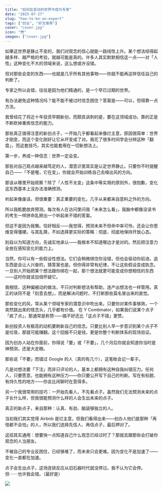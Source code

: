 ```yaml
---
title: "如何在变动的世界中成为专家"
date: "2025-07-27"
slug: "how-to-be-an-expert"
tags: ["创业", "好文推荐"]
cover: "cover.jpg"
icon: "😎"
images: ["cover.jpg"]
---
```

如果这世界是静止不变的，我们对观念的信心就能一路线性上升。某个想法经得起越多样、越严格的考验，就越可能是真的。许多人其实默默相信这一点——对「人性」这种变化不大的领域来说，这么想或许没错。



但对那些会变的东西——也就是几乎所有其他事物——你就不能再这样信任自己的判断了。



专家之所以会错，往往是因为他们精通的，是一个早已过期的世界。



有办法避免这种情况吗？能不能不被过时信念困住？答案是——可以，但得靠一点方法。



我曾经花了将近十年投资早期新创，而颇具讽刺的是，要在这领域成功，靠的正是不断砍掉重练信念的能力。



那些真正值得注意的新创点子，一开始几乎都看起来像烂主意，原因很简单：世界才刚变，而这个变化刚好让它从坏变成了对。我花了很多时间学会分辨这种「翻盘」，而这套技巧，其实也能套用在一切新想法上。



第一步，养成一种信念：世界一定会变。



那些对自己观点越来越笃定的人，潜意识里其实是认定世界静止。只要你不时提醒自己——「不是喔，它在变」，你就会开始训练自己去嗅出风的方向。



那该从哪里开始观察？除了「人性不太变」这条中等实用的原则外，很抱歉，变化这东西基本上没办法准确预测。



听起来像废话，但很重要：真正重要的变化，几乎从来都来自意料之外的方向。



所以我乾脆放弃预测。每次有人在访问里问我「未来怎么看」，我脑中都像没读书的考生一样拼命乱掰出一个听起来不错的答案。



但这不是因为我懒。恰好相反——我觉得，预测未来不但命中率可怜，还会让你思维变得僵硬。与其乱猜，不如选择更实际的策略：彻底、彻底地保持开放心态。



别自以为知道方向，先诚实地承认——我根本不知道哪边才是对的。然后把注意力全放在感知变化的能力上。



当然，你可以有一些假设性想法。它们会稍微绑住你没错，但也会驱动你前进。追东西是会让人兴奋的，猜答案也是。但你得非常有纪律，不让这些假设变成执念。
一旦别人开始把某个想法跟你绑在一起，那个想法就更可能变成你想相信的东西——这时你就该加倍怀疑它。



我相信，这种偏被动的做法，不只对判断想法有帮助，连产出想法也一样管用。真正的诀窍不是「刻意去想」，而是解决问题时，不打断那些莫名冒出来的直觉。



那些变化的风，常从某个领域专家的潜意识中吹出来。只要你对某件事够熟，一个突然跳出来的怪念头，几乎都有价值。
在 Y Combinator，如果我们说某个点子「疯了点」，那通常是称赞——搞不好还比「这点子不错」更赞。



新创投资人有极高的动机要刷新自己的信念。只要比别人早一步意识到某个点子不是垃圾，那就可能赚翻。这个回报不只是钱，更是你整个判断体系的现场验证。



因为创办人站在你面前，你得说「要」或「不要」，几个月后你就会知道你当时是神预测，还是大走眼。



那些说「不要」而错过 Google 的人（真的有几个），这笔帐会记一辈子。



凡是对想法要「下注」而非只评论的人，基本上都拥有这种自我纠错压力。任何人，只要愿意，也能拥有这种压力——你只要公开写下自己的判断。写在有标题、有持久性的地方——你会比闲聊时在意得多。



另一个我很常用的技巧：一开始先看人，不先看点子。虽然我们无法预测未来的点子长什么样，但我很能预测什么样的人会生出未来的点子。



真正的新点子，来自那种：认真、有劲、脑袋够独立的人。



当初我们其实觉得 Airbnb 是烂主意，但我们看得出来——创办人他们是那种「再怪都不会怕」的人，所以我们选择先信人、再信点子，最后押对了。



这招其实通用：想要快一点知道自己什么观念已经过时了？那就去跟那些会打破你观念的人当朋友。



不被自己的专业反困住，已经够难了，而未来只会更难。因为变化不是加速了——变化一直都在加速。



点子会生出点子，这场连锁反应从旧石器时代就没停过。我不认为它会停。
但⋯⋯也许我会错。（最好是）




![](https://prod-files-secure.s3.us-west-2.amazonaws.com/112d0858-5090-4d34-a606-b75eb8d65fd2/46476355-9cf3-4e99-9b7a-3531bc426380/1000202064.png?X-Amz-Algorithm=AWS4-HMAC-SHA256&X-Amz-Content-Sha256=UNSIGNED-PAYLOAD&X-Amz-Credential=ASIAZI2LB466XKNFSJZC%2F20251018%2Fus-west-2%2Fs3%2Faws4_request&X-Amz-Date=20251018T161443Z&X-Amz-Expires=3600&X-Amz-Security-Token=IQoJb3JpZ2luX2VjEBQaCXVzLXdlc3QtMiJHMEUCIHAls4eR23I6ofCiAoSfMzKd9uTfSyaZyj5iyuxMQS15AiEAwj%2BNPd2ElLrjqgNn4eupFb5XtfSNLFMxcmUCf8tJhS8qiAQIvf%2F%2F%2F%2F%2F%2F%2F%2F%2F%2FARAAGgw2Mzc0MjMxODM4MDUiDCXyNPZsqT346aTb7SrcA7rQnquak7Srbr9EPgGuzN36Py1CdCvqP%2FzREZjqL4K4X2hzot%2F4aQV4tMrnJY9sXyZaQJcJ8slQlxnSH4oyIW6al7NuVtdP1x1kv1PKzynaytjPd3EP9LUK8%2By4q%2B1KB9Iw0EO%2FBfxdNHxaGvmpB9I1Kv43VbkRdBjw5qrZniwN4spXADVSq%2Fe4lA2UR4atvL4mihyr2OmOjIQt%2BCdQXMKSX3d%2Fo9GtwN6Zhoa1aTSBeVUZG0mQ4ms89q5x%2FT1J4R57cn30nYggvOJe6tFSDWgR17Vg3ISzhR30YeqhVpfLyrA2hS0TzPoZz7Lsu%2BVx7c58yLmZQTgANVyfTralI7TVmNEW9s89z8c%2FXzbs2jPt%2BvrxkgLCQWZEvyhxQOvso7qDbgBxTfttIh00GGYMWzFA1HyI%2Be3d0VhT%2BvddbqPGjZMdxzzU6yPcIno3BI0TgMyQVYBmthiUy76g4L6FfUZpHBiCvU622yarCV%2F314Jaw%2FfcLZXlBniHyvtsbUdqJoUgOASaTZ8RZAbOJh5ZV8A8F9lrG0jiz7rQ279%2BWaeN0pUdOvEEi0VX2%2BKaHx0V8vu0kh4B5VMo6E0j9MWDXT7hhu%2BE3iAQP2zlxDRHe0fORhEI5Qtbdmjn%2FfmJMNuKzscGOqUB8QVS47%2BMQGe8XddVlAmhjaNOn1%2FeO6zUH7vd0GOSq1Kzu4%2BCoQ9lanlICDGJudniqzvgFBfS8DeyjopCv4Hs2k4BopMnIzYYqcYkCigO3S6Nx64kf1XMxdzH%2FwDO7EI%2FnuZC0L6UoVLdIkiixbBmGmD2c383QiZPwJCl5oKqaLxogVAt7XVn7T5K09hf0pbJZq0GnuzNPVxqDc0IRGAwkFs3%2BRfv&X-Amz-Signature=f34f713eabe75d1a1cda9cea4163abd6a428e3f6a29e07906ca9df2197bfdc5c&X-Amz-SignedHeaders=host&x-amz-checksum-mode=ENABLED&x-id=GetObject)

